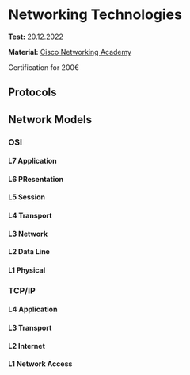 # Networking Technologies
**Test:** 20.12.2022

**Material:** [Cisco Networking Academy](https://www.netacad.com/courses/networking) 

Certification for 200€

## Protocols

## Network Models

### OSI
#### L7 Application
#### L6 PResentation
#### L5 Session
#### L4 Transport
#### L3 Network
#### L2 Data Line
#### L1 Physical

### TCP/IP

#### L4 Application
#### L3 Transport
#### L2 Internet
#### L1 Network Access
